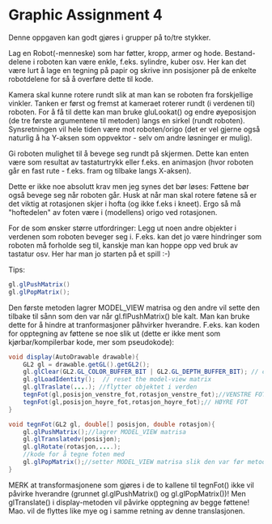 # Graphic Assignment 4
Denne oppgaven kan godt gjøres i grupper på to/tre stykker.

Lag en Robot(-menneske) som har føtter, kropp, armer og hode. Bestand-delene i roboten kan være enkle, f.eks. sylindre, kuber osv. Her kan det være lurt å lage en tegning på papir og skrive inn posisjoner på de enkelte robotdelene for så å overføre dette til kode.

Kamera skal kunne rotere rundt slik at man kan se roboten fra forskjellige vinkler. Tanken er først og fremst at kameraet roterer rundt (i verdenen til) roboten. For å få til dette kan man bruke gluLookat() og endre øyeposisjon (de tre første argumentene til metoden) langs en sirkel (rundt roboten). Synsretningen vil hele tiden være mot roboten/origo (det er vel gjerne også naturlig å ha Y-aksen som oppvektor - selv om andre løsninger er mulig). 

Gi roboten mulighet til å bevege seg rundt på skjermen. Dette kan enten være som resultat av tastaturtrykk eller f.eks. en animasjon (hvor roboten går en fast rute - f.eks. fram og tilbake langs X-aksen).

Dette er ikke noe absolutt krav men jeg synes det bør løses: Føttene bør også bevege seg når roboten går. Husk at når man skal rotere føtene så er det viktig at rotasjonen skjer i hofta (og ikke f.eks i kneet). Ergo så må "hoftedelen" av foten være i (modellens) origo ved rotasjonen.

For de som ønsker større utfordringer:
Legg ut noen andre objekter i verdenen som roboten beveger seg i. F.eks. kan det jo være hindringer som
roboten må forholde seg til, kanskje man kan hoppe opp ved bruk av tastatur osv. Her har man jo starten på et spill :-)


Tips:
```java 
gl.glPushMatrix() 
gl.glPopMatrix();
```

Den første metoden lagrer MODEL_VIEW matrisa og den andre vil sette den tilbake til sånn som den var når gl.flPushMatrix() ble kalt. Man kan bruke dette for å hindre at tranformasjoner påhvirker hverandre. F.eks. kan koden for opptegning av føttene se noe slik ut (dette er ikke ment som kjørbar/kompilerbar kode, mer som pseudokode):

```Java
void display(AutoDrawable drawable){
    GL2 gl = drawable.getGL().getGL2(); 
    gl.glClear(GL2.GL_COLOR_BUFFER_BIT | GL2.GL_DEPTH_BUFFER_BIT); // clear color and depth buffers
    gl.glLoadIdentity();  // reset the model-view matrix
    gl.glTraslate(....); //flytter objektet i verden   
    tegnFot(gl,posisjon_venstre_fot,rotasjon_venstre_fot);//VENSTRE FOT
    tegnFot(gl,posisjon_hoyre_fot,rotasjon_hoyre_fot);// HØYRE FOT   
}

void tegnFot(GL2 gl, double[] posisjon, double rotasjon){
    gl.glPushMatrix();//lagrer MODEL_VIEW matrisa
    gl.glTranslatedv(posisjon);
    gl.glRotate(rotasjon,....);   
    //kode for å tegne foten med
    gl.glPopMatrix();//setter MODEL_VIEW matrisa slik den var før metoden ble kalt   
}
```
MERK at transformasjonene som gjøres i de to kallene til tegnFot() ikke vil påvirke hverandre (grunnet gl.glPushMatrix() og gl.glPopMatrix())! Men glTranslate() i display-metoden vil påvirke opptegning av begge føttene! Mao. vil de flyttes like mye og i samme retning av denne translasjonen.

